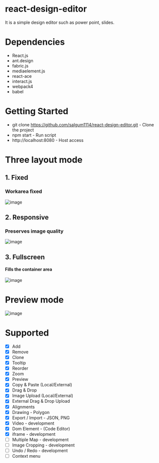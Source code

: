 # react-design-editor
It is a simple design editor such as power point, slides.

# Dependencies
- React.js
- ant.design
- fabric.js
- mediaelement.js
- react-ace
- interact.js
- webpack4
- babel

# Getting Started
- git clone https://github.com/salgum1114/react-design-editor.git - Clone the project
- npm start - Run script
- http://localhost:8080 - Host access

# Three layout mode
## 1. Fixed
### Workarea fixed

![image](https://user-images.githubusercontent.com/19975642/43051975-b878d336-8e5b-11e8-8e71-6d727bb4bbea.png)

## 2. Responsive
### Preserves image quality

![image](https://user-images.githubusercontent.com/19975642/43051993-e1f916f8-8e5b-11e8-9ff4-8a619ef933ee.png)

## 3. Fullscreen
#### Fills the container area

![image](https://user-images.githubusercontent.com/19975642/43051999-f4a124e4-8e5b-11e8-816d-62cb1162ae87.png)

# Preview mode

![image](https://user-images.githubusercontent.com/19975642/42750820-9739ea94-8923-11e8-9d03-017a041c55d6.png)

# Supported
- [x] Add
- [x] Remove
- [x] Clone
- [x] Tooltip
- [x] Reorder
- [x] Zoom
- [x] Preview
- [x] Copy & Paste (Local/External)
- [x] Drag & Drop
- [x] Image Upload (Local/External)
- [x] External Drag & Drop Upload
- [x] Alignments
- [x] Drawing - Polygon
- [x] Export / Import - JSON, PNG
- [x] Video - development
- [x] Dom Element - (Code Editor)
- [x] iframe - development
- [ ] Multiple Map - development
- [ ] Image Cropping - development
- [ ] Undo / Redo - development
- [ ] Context menu
